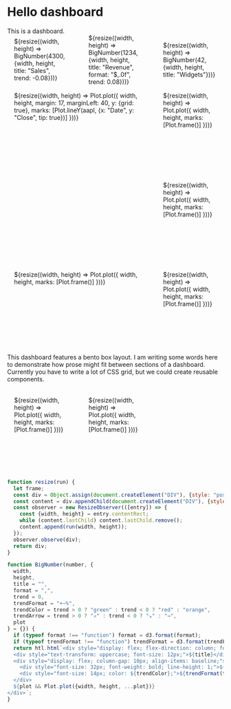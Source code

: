 # Hello dashboard

This is a dashboard.

<div class="grid grid-cols-3" style="grid-auto-rows: 85px;">
  <div style="display: flex; align-items: center;">${resize((width, height) => BigNumber(4300, {width, height, title: "Sales", trend: -0.08}))}</div>
  <div style="display: flex; align-items: center;">${resize((width, height) => BigNumber(1234, {width, height, title: "Revenue", format: "$,.0f", trend: 0.08}))}</div>
  <div style="display: flex; align-items: center;">${resize((width, height) => BigNumber(42, {width, height, title: "Widgets"}))}</div>
</div>

<div class="grid grid-cols-3">
  <div class="grid-colspan-2 grid-rowspan-2">${resize((width, height) => Plot.plot({
    width,
    height,
    margin: 17,
    marginLeft: 40,
    y: {grid: true},
    marks: [Plot.lineY(aapl, {x: "Date", y: "Close", tip: true})]
  }))}</div>
  <div>${resize((width, height) => Plot.plot({
    width,
    height,
    marks: [Plot.frame()]
  }))}</div>
  <div>${resize((width, height) => Plot.plot({
    width,
    height,
    marks: [Plot.frame()]
  }))}</div>
</div>

<div class="grid grid-cols-3">
  <div class="grid-colspan-2">${resize((width, height) => Plot.plot({
    width,
    height,
    marks: [Plot.frame()]
  }))}</div>
  <div>${resize((width, height) => Plot.plot({
    width,
    height,
    marks: [Plot.frame()]
  }))}</div>
</div>

This dashboard features a bento box layout. I am writing some words here to demonstrate how prose might fit between sections of a dashboard. Currently you have to write a lot of CSS grid, but we could create reusable components.

<div class="grid grid-cols-3">
  <div>${resize((width, height) => Plot.plot({
    width,
    height,
    marks: [Plot.frame()]
  }))}</div>
  <div>${resize((width, height) => Plot.plot({
    width,
    height,
    marks: [Plot.frame()]
  }))}</div>
</div>

```js
function resize(run) {
  let frame;
  const div = Object.assign(document.createElement("DIV"), {style: "position: relative; height: 100%;"});
  const content = div.appendChild(document.createElement("DIV"), {style: "position: absolute;"});
  const observer = new ResizeObserver(([entry]) => {
    const {width, height} = entry.contentRect;
    while (content.lastChild) content.lastChild.remove();
    content.append(run(width, height));
  });
  observer.observe(div);
  return div;
}

function BigNumber(number, {
  width,
  height,
  title = "",
  format = ",",
  trend = 0,
  trendFormat = "+~%",
  trendColor = trend > 0 ? "green" : trend < 0 ? "red" : "orange",
  trendArrow = trend > 0 ? "↗︎" : trend < 0 ? "↘︎" : "→",
  plot
} = {}) {
  if (typeof format !== "function") format = d3.format(format);
  if (typeof trendFormat !== "function") trendFormat = d3.format(trendFormat);
  return htl.html`<div style="display: flex; flex-direction: column; font-family: var(--sans-serif);">
  <div style="text-transform: uppercase; font-size: 12px;">${title}</div>
  <div style="display: flex; column-gap: 10px; align-items: baseline;">
    <div style="font-size: 32px; font-weight: bold; line-height: 1;">${format(number)}</div>
    <div style="font-size: 14px; color: ${trendColor};">${trendFormat(trend)} ${trendArrow}</div>
  </div>
  ${plot && Plot.plot({width, height, ...plot})}
</div>`;
}
```

<style type="text/css">

.grid {
  margin: 1rem 0;
  display: grid;
  grid-auto-rows: 192px;
  gap: 1rem;
}

.grid-cols-3 {
  grid-template-columns: repeat(3, minmax(0, 1fr));
}

.grid > * {
  background: var(--theme-background-color-alt);
  border: solid 1px rgba(var(--theme-foreground-rgb), 0.2);
  border-radius: 0.75rem;
  padding: 1rem;
}

.grid-colspan-2 {
  grid-column: span 2;
}

.grid-rowspan-2 {
  grid-row: span 2;
}

</style>
